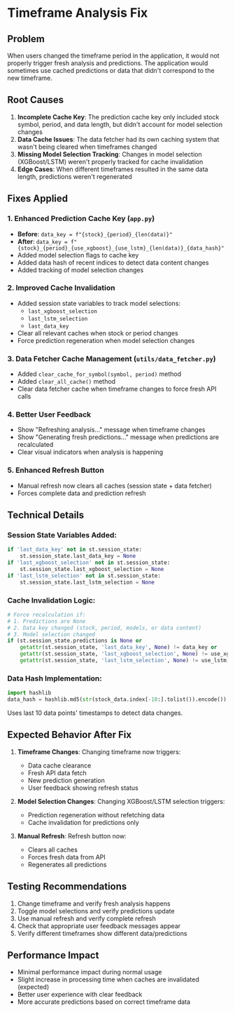 # Timeframe Analysis Fix

## Problem
When users changed the timeframe period in the application, it would not properly trigger fresh analysis and predictions. The application would sometimes use cached predictions or data that didn't correspond to the new timeframe.

## Root Causes
1. **Incomplete Cache Key**: The prediction cache key only included stock symbol, period, and data length, but didn't account for model selection changes
2. **Data Cache Issues**: The data fetcher had its own caching system that wasn't being cleared when timeframes changed
3. **Missing Model Selection Tracking**: Changes in model selection (XGBoost/LSTM) weren't properly tracked for cache invalidation
4. **Edge Cases**: When different timeframes resulted in the same data length, predictions weren't regenerated

## Fixes Applied

### 1. Enhanced Prediction Cache Key (`app.py`)
- **Before**: `data_key = f"{stock}_{period}_{len(data)}"`
- **After**: `data_key = f"{stock}_{period}_{use_xgboost}_{use_lstm}_{len(data)}_{data_hash}"`
- Added model selection flags to cache key
- Added data hash of recent indices to detect data content changes
- Added tracking of model selection changes

### 2. Improved Cache Invalidation
- Added session state variables to track model selections:
  - `last_xgboost_selection`
  - `last_lstm_selection`
  - `last_data_key`
- Clear all relevant caches when stock or period changes
- Force prediction regeneration when model selection changes

### 3. Data Fetcher Cache Management (`utils/data_fetcher.py`)
- Added `clear_cache_for_symbol(symbol, period)` method
- Added `clear_all_cache()` method
- Clear data fetcher cache when timeframe changes to force fresh API calls

### 4. Better User Feedback
- Show "Refreshing analysis..." message when timeframe changes
- Show "Generating fresh predictions..." message when predictions are recalculated
- Clear visual indicators when analysis is happening

### 5. Enhanced Refresh Button
- Manual refresh now clears all caches (session state + data fetcher)
- Forces complete data and prediction refresh

## Technical Details

### Session State Variables Added:
```python
if 'last_data_key' not in st.session_state:
    st.session_state.last_data_key = None
if 'last_xgboost_selection' not in st.session_state:
    st.session_state.last_xgboost_selection = None
if 'last_lstm_selection' not in st.session_state:
    st.session_state.last_lstm_selection = None
```

### Cache Invalidation Logic:
```python
# Force recalculation if:
# 1. Predictions are None
# 2. Data key changed (stock, period, models, or data content)
# 3. Model selection changed
if (st.session_state.predictions is None or 
    getattr(st.session_state, 'last_data_key', None) != data_key or
    getattr(st.session_state, 'last_xgboost_selection', None) != use_xgboost or
    getattr(st.session_state, 'last_lstm_selection', None) != use_lstm):
```

### Data Hash Implementation:
```python
import hashlib
data_hash = hashlib.md5(str(stock_data.index[-10:].tolist()).encode()).hexdigest()[:8]
```
Uses last 10 data points' timestamps to detect data changes.

## Expected Behavior After Fix

1. **Timeframe Changes**: Changing timeframe now triggers:
   - Data cache clearance
   - Fresh API data fetch
   - New prediction generation
   - User feedback showing refresh status

2. **Model Selection Changes**: Changing XGBoost/LSTM selection triggers:
   - Prediction regeneration without refetching data
   - Cache invalidation for predictions only

3. **Manual Refresh**: Refresh button now:
   - Clears all caches
   - Forces fresh data from API
   - Regenerates all predictions

## Testing Recommendations

1. Change timeframe and verify fresh analysis happens
2. Toggle model selections and verify predictions update
3. Use manual refresh and verify complete refresh
4. Check that appropriate user feedback messages appear
5. Verify different timeframes show different data/predictions

## Performance Impact

- Minimal performance impact during normal usage
- Slight increase in processing time when caches are invalidated (expected)
- Better user experience with clear feedback
- More accurate predictions based on correct timeframe data